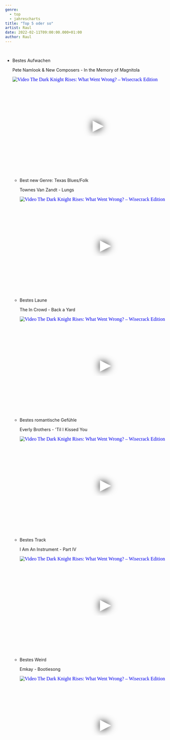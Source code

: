 ```yaml
---
genre:
  - top
  - jahrescharts
title: "Top 5 oder so"
artist: Raul
date: 2022-02-11T09:00:00.000+01:00
author: Raul
---
```

<br>

<ul class="video-list">
<li class="video-list">
<p class="list-title">Bestes Aufwachen</p>
<p class="list-subtitle">Pete Namlook & New Composers - In the Memory of Magnitola</p>
<div class="video-container ">
<iframe
    width="560"
    height="315"
    src="https://www.youtube.com/embed/uKg_3rBRLZ4"
    srcdoc="<style>*{padding:0;margin:0;overflow:hidden}html,body{height:100%}img,span{position:absolute;width:100%;top:0;bottom:0;margin:auto}span{height:1.5em;text-align:center;font:48px/1.5 sans-serif;color:white;text-shadow:0 0 0.5em black}</style><a href=https://www.youtube.com/embed/uKg_3rBRLZ4?autoplay=1><img src=https://img.youtube.com/vi/uKg_3rBRLZ4/hqdefault.jpg alt='Video The Dark Knight Rises: What Went Wrong? – Wisecrack Edition'><span>▶</span></a>"
    frameborder="0"
    allow="accelerometer; autoplay; encrypted-media; gyroscope; picture-in-picture"
    allowfullscreen
></iframe>
</div>
</li>

<ul class="video-list">
<li class="video-list">
<p class="list-title">Best new Genre: Texas Blues/Folk</p>
<p class="list-subtitle">Townes Van Zandt - Lungs</p>
<div class="video-container ">
<iframe
    width="560"
    height="315"
    src="https://www.youtube.com/embed/I9ak--7NZI8"
    srcdoc="<style>*{padding:0;margin:0;overflow:hidden}html,body{height:100%}img,span{position:absolute;width:100%;top:0;bottom:0;margin:auto}span{height:1.5em;text-align:center;font:48px/1.5 sans-serif;color:white;text-shadow:0 0 0.5em black}</style><a href=https://www.youtube.com/embed/I9ak--7NZI8?autoplay=1><img src=https://img.youtube.com/vi/I9ak--7NZI8/hqdefault.jpg alt='Video The Dark Knight Rises: What Went Wrong? – Wisecrack Edition'><span>▶</span></a>"
    frameborder="0"
    allow="accelerometer; autoplay; encrypted-media; gyroscope; picture-in-picture"
    allowfullscreen
></iframe>
</div>
</li>

<li class="video-list">
<p class="list-title">Bestes Laune</p>
<p class="list-subtitle">The In Crowd - Back a Yard</p>
<div class="video-container ">
<iframe 
    width="560"
    height="315"
    src="https://www.youtube.com/embed/QlmM5wwoYy0"
    srcdoc="<style>*{padding:0;margin:0;overflow:hidden}html,body{height:100%}img,span{position:absolute;width:100%;top:0;bottom:0;margin:auto}span{height:1.5em;text-align:center;font:48px/1.5 sans-serif;color:white;text-shadow:0 0 0.5em black}</style><a href=https://www.youtube.com/embed/QlmM5wwoYy0?autoplay=1><img src=https://img.youtube.com/vi/QlmM5wwoYy0/hqdefault.jpg alt='Video The Dark Knight Rises: What Went Wrong? – Wisecrack Edition'><span>▶</span></a>"
    frameborder="0"
    allow="accelerometer; autoplay; encrypted-media; gyroscope; picture-in-picture"
    allowfullscreen
></iframe>
</div>
</li>

<li class="video-list">
<p class="list-title">Bestes romantische Gefühle</p>
<p class="list-subtitle">Everly Brothers - 'Til I Kissed You</p>
<div class="video-container ">
<iframe 
    width="560"
    height="315"
    src="https://www.youtube.com/embed/chzeYseSfew"
    srcdoc="<style>*{padding:0;margin:0;overflow:hidden}html,body{height:100%}img,span{position:absolute;width:100%;top:0;bottom:0;margin:auto}span{height:1.5em;text-align:center;font:48px/1.5 sans-serif;color:white;text-shadow:0 0 0.5em black}</style><a href=https://www.youtube.com/embed/chzeYseSfew?autoplay=1><img src=https://img.youtube.com/vi/chzeYseSfew/hqdefault.jpg alt='Video The Dark Knight Rises: What Went Wrong? – Wisecrack Edition'><span>▶</span></a>"
    frameborder="0"
    allow="accelerometer; autoplay; encrypted-media; gyroscope; picture-in-picture"
    allowfullscreen
></iframe>
</div>
</li>

<li class="video-list">
<p class="list-title">Bestes Track</p>
<p class="list-subtitle">I Am An Instrument - Part IV </p>
<div class="video-container ">
<iframe 
    width="560"
    height="315"
    src="https://www.youtube.com/embed/h23VShY9ugg"
    srcdoc="<style>*{padding:0;margin:0;overflow:hidden}html,body{height:100%}img,span{position:absolute;width:100%;top:0;bottom:0;margin:auto}span{height:1.5em;text-align:center;font:48px/1.5 sans-serif;color:white;text-shadow:0 0 0.5em black}</style><a href=https://www.youtube.com/embed/h23VShY9ugg?autoplay=1><img src=https://img.youtube.com/vi/h23VShY9ugg/hqdefault.jpg alt='Video The Dark Knight Rises: What Went Wrong? – Wisecrack Edition'><span>▶</span></a>"
    frameborder="0" 
    allow="accelerometer; autoplay; encrypted-media; gyroscope; picture-in-picture"
    allowfullscreen
></iframe>
</div>
</li>

<li class="video-list">
<p class="list-title">Bestes Weird</p>
<p class="list-subtitle">Emkay - Bootiesong</p>
<div class="video-container ">
<iframe
    width="560"
    height="315"
    src="https://www.youtube.com/embed/CUxlh9xXC_I"
    srcdoc="<style>*{padding:0;margin:0;overflow:hidden}html,body{height:100%}img,span{position:absolute;width:100%;top:0;bottom:0;margin:auto}span{height:1.5em;text-align:center;font:48px/1.5 sans-serif;color:white;text-shadow:0 0 0.5em black}</style><a href=https://www.youtube.com/embed/CUxlh9xXC_I?autoplay=1><img src=https://img.youtube.com/vi/CUxlh9xXC_I/hqdefault.jpg alt='Video The Dark Knight Rises: What Went Wrong? – Wisecrack Edition'><span>▶</span></a>"
    frameborder="0"
    allow="accelerometer; autoplay; encrypted-media; gyroscope; picture-in-picture"
    allowfullscreen
></iframe>
</div>
</li>
        



</ul>
<br>